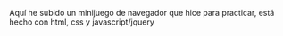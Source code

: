 Aquí he subido un minijuego de navegador que hice para practicar, está hecho con html, css y javascript/jquery
